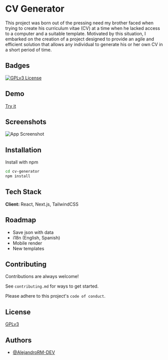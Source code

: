 # CV Generator

This project was born out of the pressing need my brother faced when trying to create his curriculum vitae (CV) at a time when he lacked access to a computer and a suitable template. Motivated by this situation, I embarked on the creation of a project designed to provide an agile and efficient solution that allows any individual to generate his or her own CV in a short period of time.

## Badges

[![GPLv3 License](https://img.shields.io/badge/License-GPL%20v3-yellow.svg)](https://opensource.org/licenses/)

## Demo

[Try it](https://cv-generator-js.vercel.app/)

## Screenshots

![App Screenshot](https://via.placeholder.com/468x300?text=App+Screenshot+Here)

## Installation

Install with npm

```bash
cd cv-generator
npm install
```

## Tech Stack

**Client:** React, Next.js, TailwindCSS

## Roadmap

- Save json with data
- i18n (English, Spanish)
- Mobile render
- New templates

## Contributing

Contributions are always welcome!

See `contributing.md` for ways to get started.

Please adhere to this project's `code of conduct`.

## License

[GPLv3](https://www.gnu.org/licenses/gpl-3.0.html)

## Authors

- [@AlejandroRM-DEV](https://github.com/AlejandroRM-DEV)
